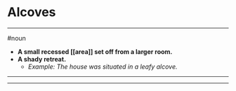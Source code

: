 # Alcoves
---
#noun
- **A small recessed [[area]] set off from a larger room.**
- **A shady retreat.**
	- _Example: The house was situated in a leafy alcove._
---
---
